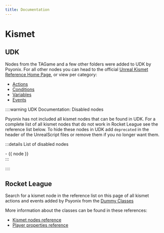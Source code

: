 ```yaml
---
title: Documentation
---
```

# Kismet

## UDK

Nodes from the TAGame and a few other folders were added to UDK by Psyonix. For all other nodes you can head to the official [Unreal Kismet Reference Home Page](https://docs.unrealengine.com/udk/Three/KismetReference.html#Unreal%20Kismet%20Reference), or view per category:

- [Actions](https://docs.unrealengine.com/udk/Three/KismetReference.html#Actions)
- [Conditions](https://docs.unrealengine.com/udk/Three/KismetReference.html#Conditions)
- [Variables](https://docs.unrealengine.com/udk/Three/KismetReference.html#Variables)
- [Events](https://docs.unrealengine.com/udk/Three/KismetReference.html#Events)

::::warning UDK Documentation: Disabled nodes

Psyonix has not included all kismet nodes that can be found in UDK. For a complete list of all kismet nodes that do not work in Rocket League see the reference list below. To hide these nodes in UDK add `deprecated` in the header of the UnrealScript files or remove them if you no longer want them.

:::details List of disabled nodes
<!-- TODO: check if this can be automated every X updates -->
<span v-for="node in require('../../.vuepress/public/data/disabled_nodes.json')">- {{ node }}<br></span>
:::

::::

## Rocket League

Search for a kismet node in the reference list on this page of all kismet actions and events added by Psyonix from the [Dummy Classes](https://github.com/RocketLeagueMapmaking/RL-Dummy-Classes)

More information about the classes can be found in these references:

- [Kismet nodes reference](./../../resources/references/kismet/nodes.md)
- [Player properties reference](./../../resources/references/kismet/player.md)
